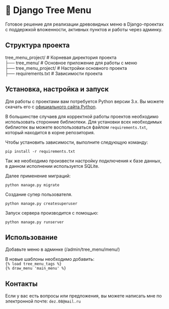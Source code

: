# 🌳 Django Tree Menu

Готовое решение для реализации древовидных меню в Django-проектах с поддержкой вложенности, активных пунктов и работы через админку.

## Структура проекта

tree_menu_project/ # Корневая директория проекта \
├── tree_menu/ # Основное приложение для работы с меню \
├── tree_menu_project/ # Настройки основного проекта \
├── requirements.txt # Зависимости проекта

## Установка, настройка и запуск

Для работы с проектами вам потребуется Python версии 3.x. Вы можете скачать его с [официального сайта Python](https://www.python.org/downloads/).

В большинстве случаев для корректной работы проектов необходимо использовать сторонние библиотеки. Для установки всех необходимых библиотек вы можете воспользоваться файлом `requirements.txt`, который находится в корне репозитория. 

Чтобы установить зависимости, выполните следующую команду:

`pip install -r requirements.txt`

Так же необходимо произвести настройку подключения к базе данных, в данном исполнении используется SQLite.

Далее применение миграций:

`python manage.py migrate`

Создание супер пользователя.

`python manage.py createsuperuser`

Запуск сервера производится с помощью:

`python manage.py runserver`

## Использование

Добавьте меню в админке (/admin/tree_menu/menu/)

В новые шаблоны необходимо добавить:\
`{% load tree_menu_tags %}`\
`{% draw_menu 'main_menu' %}`

## Контакты

Если у вас есть вопросы или предложения, вы можете написать мне по электронной почте: `dez.08@mail.ru`
